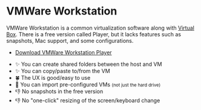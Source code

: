 # VMWare Workstation

<div class="row row-cols-lg-2"><div>

VMWare Workstation is a common virtualization software along with [Virtual Box](../virtualbox/index.md). There is a free version called Player, but it lacks features such as snapshots, Mac support, and some configurations.

* [Download VMWare Workstation Player](https://customerconnect.vmware.com/downloads/details?downloadGroup=WKST-PLAYER-1624&productId=1039&rPId=91446)
</div><div>

* ✨ You can create shared folders between the host and VM
* ✨ You can copy/paste to/from the VM
* 🍀 The UX is good/easy to use
* 🚀 You can import pre-configured VMs <small>(not just the hard drive)</small>
* 👎 No snapshots in the free version
* 👎 No "one-click" resizing of the screen/keyboard change
</div></div>